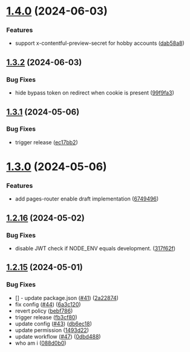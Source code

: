 # [1.4.0](https://github.com/contentful/vercel-nextjs-toolkit/compare/v1.3.2...v1.4.0) (2024-06-03)


### Features

* support x-contentful-preview-secret for hobby accounts ([dab58a8](https://github.com/contentful/vercel-nextjs-toolkit/commit/dab58a893d3bc8624c3c25e03445dc975348bfbd))

## [1.3.2](https://github.com/contentful/vercel-nextjs-toolkit/compare/v1.3.1...v1.3.2) (2024-06-03)


### Bug Fixes

* hide bypass token on redirect when cookie is present ([99f9fa3](https://github.com/contentful/vercel-nextjs-toolkit/commit/99f9fa3f05132b0bd2fc3897e051c5523d682a59))

## [1.3.1](https://github.com/contentful/vercel-nextjs-toolkit/compare/v1.3.0...v1.3.1) (2024-05-06)


### Bug Fixes

* trigger release ([ec17bb2](https://github.com/contentful/vercel-nextjs-toolkit/commit/ec17bb2c488b956f00788256559f6be93091247a))

# [1.3.0](https://github.com/contentful/vercel-nextjs-toolkit/compare/v1.2.16...v1.3.0) (2024-05-06)


### Features

* add pages-router enable draft implementation ([6749496](https://github.com/contentful/vercel-nextjs-toolkit/commit/6749496d381fb61d3e352ec6a83d315cf677fc79))

## [1.2.16](https://github.com/contentful/vercel-nextjs-toolkit/compare/v1.2.15...v1.2.16) (2024-05-02)


### Bug Fixes

* disable JWT check if NODE_ENV equals development. ([317f62f](https://github.com/contentful/vercel-nextjs-toolkit/commit/317f62f07c60696a04f541b7e61ef22d9e962f22))

## [1.2.15](https://github.com/contentful/vercel-nextjs-toolkit/compare/v1.2.14...v1.2.15) (2024-05-01)


### Bug Fixes

* [] - update package.json ([#41](https://github.com/contentful/vercel-nextjs-toolkit/issues/41)) ([2a22874](https://github.com/contentful/vercel-nextjs-toolkit/commit/2a22874bcb6ff440e0cf1b4ca1395a0b3ca20cfb))
* fix config ([#44](https://github.com/contentful/vercel-nextjs-toolkit/issues/44)) ([6a3c120](https://github.com/contentful/vercel-nextjs-toolkit/commit/6a3c120e47338904399e560f4da5ce1c36d7156e))
* revert policy ([bebf786](https://github.com/contentful/vercel-nextjs-toolkit/commit/bebf786739ae77aef0d552d19123a771aa995df7))
* trigger release ([fb3cf80](https://github.com/contentful/vercel-nextjs-toolkit/commit/fb3cf80dee0f6c00fc8323a2d46c8de4a682016b))
* update config ([#43](https://github.com/contentful/vercel-nextjs-toolkit/issues/43)) ([db6ec18](https://github.com/contentful/vercel-nextjs-toolkit/commit/db6ec18e3e9fd3e0f6d9b62898c1dd6f52e69de5))
* update permission ([1493d22](https://github.com/contentful/vercel-nextjs-toolkit/commit/1493d2235e58d8c6c276c473e383cae0f22ea5d5))
* update workflow ([#47](https://github.com/contentful/vercel-nextjs-toolkit/issues/47)) ([0dbd488](https://github.com/contentful/vercel-nextjs-toolkit/commit/0dbd4886f15da2b671f87d84effc05482067d2bb))
* who am i ([088d0b0](https://github.com/contentful/vercel-nextjs-toolkit/commit/088d0b09711d6a94ac65fc402cafad0c92d7b201))
